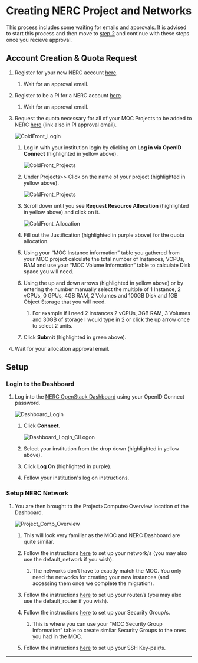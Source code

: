 # Creating NERC Project and Networks

This process includes some waiting for emails and approvals. It is advised to
start this process and then move to [step
2](../Step2/)
and continue with these steps once you recieve approval.

## Account Creation & Quota Request

1. Register for your new NERC account
[here](https://regapp.mss.mghpcc.org/reglanding/).

    1. Wait for an approval email.

1. Register to be a PI for a NERC account
[here](https://docs.google.com/forms/d/e/1FAIpQLSdscMlm3TQR09sl7P-0n4oN1uzpd7YikqDubEYF2QDLVz6djA/viewform?pli=1&fbzx=-8227359805748438031).

    1. Wait for an approval email.

1. Request the quota necessary for all of your MOC Projects to be added
to NERC [here](https://coldfront.mss.mghpcc.org/user/login)
(link also in PI approval email).

    ![ColdFront_Login](images/S1_ColdFront_Login.png)

    1. Log in with your institution login by clicking on
    **Log in via OpenID Connect** (highlighted in yellow above).

        ![ColdFront_Projects](images/S1_ColdFront_Projects.png)

    1. Under Projects>> Click on the name of your project
    (highlighted in yellow above).

        ![ColdFront_Projects](images/S1_ColdFront_ManageProject.png)

    1. Scroll down until you see **Request Resource Allocation**
    (highlighted in yellow above) and click on it.

        ![ColdFront_Allocation](images/S1_ColdFront_Allocation.png)

    1. Fill out the Justification (highlighted in purple above) for
    the quota allocation.

    1. Using your “MOC Instance information” table you gathered from your MOC
    project calculate the total number of Instances, VCPUs, RAM and use your
    “MOC Volume Information” table to calculate Disk space you will need.

    1. Using the up and down arrows (highlighted in yellow above) or by
    entering the number manually select the multiple of 1 Instance, 2 vCPUs, 0
    GPUs, 4GB RAM, 2 Volumes and 100GB Disk and 1GB Object Storage that you
    will need.

        1. For example if I need 2 instances 2 vCPUs, 3GB RAM, 3 Volumes and
        30GB of storage I would type in 2 or click the up arrow once to select
        2 units.

    1. Click **Submit** (highlighted in green above).

1. Wait for your allocation approval email.

## Setup

### Login to the Dashboard

1. Log into the
[NERC OpenStack Dashboard](https://stack.nerc.mghpcc.org/dashboard)
using your OpenID Connect password.

    ![Dashboard_Login](images/S1_Dashboard_Login.png)

    1. Click **Connect**.

        ![Dashboard_Login_CILogon](images/S1_Dashboard_Login_CILogon.png)

    1. Select your institution from the drop down (highlighted in yellow
    above).

    1. Click **Log On** (highlighted in purple).

    1. Follow your institution's log on instructions.

### Setup NERC Network

1. You are then brought to the Project>Compute>Overview location of
the Dashboard.

    ![Project_Comp_Overview](images/S1_Dashboard_Project_Compute_Overview.png)

    1. This will look very familiar as the MOC and NERC Dashboard are quite
    similar.

    1. Follow the instructions
    [here](https://nerc-project.github.io/nerc-docs/openstack/advanced-openstack-topics/setting-up-a-network/set-up-a-private-network/)
    to set up your network/s (you may also use the default_network
    if you wish).

        1. The networks don't have to exactly match the MOC. You only need the
        networks for creating your new instances (and accessing them once we
        complete the migration).

    1. Follow the instructions
    [here](https://nerc-project.github.io/nerc-docs/openstack/advanced-openstack-topics/setting-up-a-network/create-a-router/)
    to set up your router/s (you may also use the default_router if you wish).

    1. Follow the instructions
    [here](https://nerc-project.github.io/nerc-docs/openstack/access-and-security/security-groups/)
    to set up your Security Group/s.

        1. This is where you can use your “MOC Security Group Information”
        table to create similar Security Groups to the ones you had in the MOC.

    1. Follow the instructions
    [here](https://nerc-project.github.io/nerc-docs/openstack/access-and-security/create-a-key-pair/)
    to set up your SSH Key-pair/s.

---
